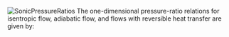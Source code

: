 ![SonicPressureRatios](https://user-images.githubusercontent.com/68218266/168736438-26d8ff68-42ac-4748-bb18-aa71e5d66e22.png)
The one-dimensional pressure-ratio relations for isentropic flow, adiabatic flow, and flows with reversible heat transfer are given by: 
